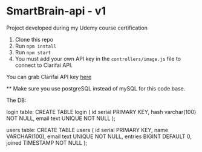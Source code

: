 # SmartBrain-api - v1
Project developed during my Udemy course certification

1. Clone this repo
2. Run `npm install`
3. Run `npm start`
4. You must add your own API key in the `controllers/image.js` file to connect to Clarifai API.

You can grab Clarifai API key [here](https://www.clarifai.com/)

** Make sure you use postgreSQL instead of mySQL for this code base.

The DB:

login table:
CREATE TABLE login (
id serial PRIMARY KEY,
hash varchar(100) NOT NULL,
email text UNIQUE NOT NULL
);

users table:
CREATE TABLE users (
id serial PRIMARY KEY,
name VARCHAR(100),
email text UNIQUE NOT NULL,
entries BIGINT DEFAULT 0,
joined TIMESTAMP NOT NULL
);